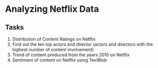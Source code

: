 # Analyzing Netflix Data

## Tasks <br>
  1. Distribution of Content Ratings on Netflix
  2. Find out the ten top actors and director (actors and directors with the highest number of content involvement)
  3. Trend of content produced from the years 2010 on Netflix
  4. Sentiment of content on Netflix using TextBlob
